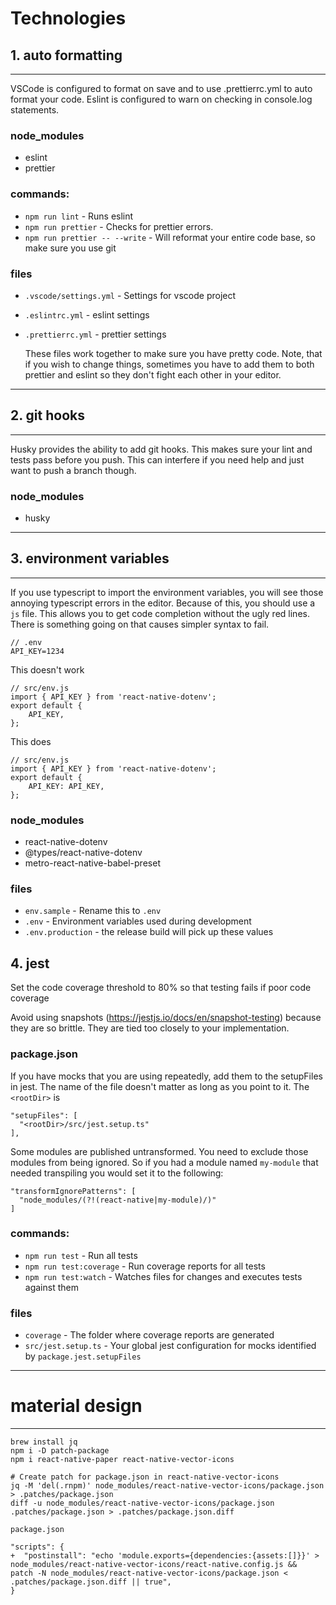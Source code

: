 # Technologies

## 1. auto formatting

---

VSCode is configured to format on save and to use .prettierrc.yml to auto format your code. Eslint is configured to warn on checking in console.log statements.

### node_modules

- eslint
- prettier

### commands:

- `npm run lint` - Runs eslint
- `npm run prettier` - Checks for prettier errors.
- `npm run prettier -- --write` - Will reformat your entire code base, so make sure you use git

### files

- `.vscode/settings.yml` - Settings for vscode project
- `.eslintrc.yml` - eslint settings
- `.prettierrc.yml` - prettier settings

  These files work together to make sure you have pretty code. Note, that if you wish to change things, sometimes you have to add them to both prettier and eslint so they don't fight each other in your editor.

---

## 2. git hooks

---

Husky provides the ability to add git hooks. This makes sure your lint and tests pass before you push. This can interfere if you need help and just want to push a branch though.

### node_modules

- husky

---

## 3. environment variables

---

If you use typescript to import the environment variables, you will see those annoying typescript errors in the editor. Because of this, you should use a `js` file. This allows you to get code completion without the ugly red lines. There is something going on that causes simpler syntax to fail.

    // .env
    API_KEY=1234

This doesn't work

    // src/env.js
    import { API_KEY } from 'react-native-dotenv';
    export default {
        API_KEY,
    };

This does

    // src/env.js
    import { API_KEY } from 'react-native-dotenv';
    export default {
        API_KEY: API_KEY,
    };

### node_modules

- react-native-dotenv
- @types/react-native-dotenv
- metro-react-native-babel-preset

### files

- `env.sample` - Rename this to `.env`
- `.env` - Environment variables used during development
- `.env.production` - the release build will pick up these values

## 4. jest

Set the code coverage threshold to 80% so that testing fails if poor code coverage

Avoid using snapshots (https://jestjs.io/docs/en/snapshot-testing) because they are so brittle. They are tied too closely to your implementation.

### package.json

If you have mocks that you are using repeatedly, add them to the setupFiles in jest. The name of the file doesn't matter as long as you point to it. The `<rootDir>` is

    "setupFiles": [
      "<rootDir>/src/jest.setup.ts"
    ],

Some modules are published untransformed. You need to exclude those modules from being ignored. So if you had a module named `my-module` that needed transpiling you would set it to the following:

    "transformIgnorePatterns": [
      "node_modules/(?!(react-native|my-module)/)"
    ]

### commands:

- `npm run test` - Run all tests
- `npm run test:coverage` - Run coverage reports for all tests
- `npm run test:watch` - Watches files for changes and executes tests against them

### files

- `coverage` - The folder where coverage reports are generated
- `src/jest.setup.ts` - Your global jest configuration for mocks identified by `package.jest.setupFiles`

---

# material design

---

    brew install jq
    npm i -D patch-package
    npm i react-native-paper react-native-vector-icons

    # Create patch for package.json in react-native-vector-icons
    jq -M 'del(.rnpm)' node_modules/react-native-vector-icons/package.json > .patches/package.json
    diff -u node_modules/react-native-vector-icons/package.json .patches/package.json > .patches/package.json.diff

`package.json`

    "scripts": {
    +  "postinstall": "echo 'module.exports={dependencies:{assets:[]}}' > node_modules/react-native-vector-icons/react-native.config.js &&  patch -N node_modules/react-native-vector-icons/package.json < .patches/package.json.diff || true",
    }
